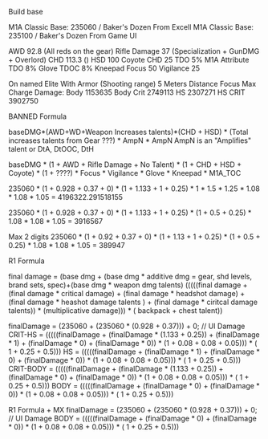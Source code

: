 Build base

M1A Classic Base: 235060 / Baker's Dozen From Excell
M1A Classic Base: 235100 / Baker's Dozen From Game UI

AWD 92.8 (All reds on the gear)
Rifle Damage 37 (Specialization + GunDMG + Overlord)
CHD 113.3 ()
HSD 100
Coyote CHD 25 
TDO 5% M1A Attribute
TDO 8% Glove
TDOC 8% Kneepad
Focus 50
Vigilance 25

On named Elite With Armor (Shooting range) 5 Meters Distance Focus Max Charge
Damage:
Body 1153635
Body Crit 2749113
HS 2307271
HS CRIT 3902750


BANNED Formula

baseDMG*(AWD+WD+Weapon Increases talents)*(CHD + HSD) * (Total increases talents from Gear ???) * AmpN * AmpN
AmpN is an "Amplifies" talent or DtA, DtOOC, DtH

baseDMG * (1 + AWD + Rifle Damage + No Talent) * (1 + CHD + HSD + Coyote) * (1 + ????) * Focus * Vigilance * Glove * Kneepad * M1A_TOC

235060 * (1 + 0.928 + 0.37 + 0) * (1 + 1.133 + 1 + 0.25) * 1 * 1.5 * 1.25 * 1.08 * 1.08 * 1.05 = 4196322.291518155

235060 * (1 + 0.928 + 0.37 + 0) * (1 + 1.133 + 1 + 0.25) * (1 + 0.5 + 0.25) * 1.08 * 1.08 * 1.05 = 3916567

Max 2 digits
235060 * (1 + 0.92 + 0.37 + 0) * (1 + 1.13 + 1 + 0.25) * (1 + 0.5 + 0.25) * 1.08 * 1.08 * 1.05 = 389947


R1 Formula

final damage = (base dmg + (base dmg  * additive dmg = gear, shd levels, brand sets, spec)+(base dmg * weapon dmg talents)
(((((final damage + (final damage * critical damage) + (final damage * headshot damage) + (final damage * heashot damage talents ) + (final damage * ciritcal damage talents)) * (multiplicative damage))) * ( backpack + chest talent))

finalDamage = (235060 + (235060 * (0.928 + 0.37))) + 0; // UI Damage
CRIT-HS = (((((finalDamage + (finalDamage * (1.133 + 0.25)) + (finalDamage * 1) + (finalDamage * 0) + (finalDamage * 0)) * (1 + 0.08 + 0.08 + 0.05))) * ( 1 + 0.25 + 0.5)))
HS = (((((finalDamage + (finalDamage * 1) + (finalDamage * 0) + (finalDamage * 0)) * (1 + 0.08 + 0.08 + 0.05))) * ( 1 + 0.25 + 0.5)))
CRIT-BODY = (((((finalDamage + (finalDamage * (1.133 + 0.25)) + (finalDamage * 0) + (finalDamage * 0)) * (1 + 0.08 + 0.08 + 0.05))) * ( 1 + 0.25 + 0.5)))
BODY = (((((finalDamage + (finalDamage * 0) + (finalDamage * 0)) * (1 + 0.08 + 0.08 + 0.05))) * ( 1 + 0.25 + 0.5)))

R1 Formula + MX
finalDamage = (235060 + (235060 * (0.928 + 0.37))) + 0; // UI Damage
BODY = (((((finalDamage + (finalDamage * 0) + (finalDamage * 0)) * (1 + 0.08 + 0.08 + 0.05))) * ( 1 + 0.25 + 0.5)))
